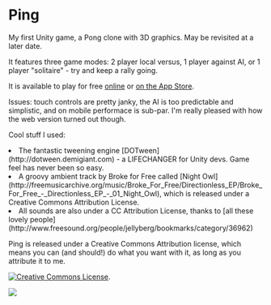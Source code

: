 # Ping
My first Unity game, a Pong clone with 3D graphics. May be revisited at a later date.

It features three game modes: 2 player local versus, 1 player against AI, or 1 player "solitaire" - try and keep a rally going.

It is available to play for free [online](http://jellyberg.itch.io/pong) or [on the App Store](https://itunes.apple.com/gb/app/ping-arcade-classic-revisited/id971852748?ls=1&mt=8).

Issues: touch controls are pretty janky, the AI is too predictable and simplistic, and on mobile performace is sub-par. I'm really pleased with how the web version turned out though.

Cool stuff I used:

<li>The fantastic tweening engine [DOTween](http://dotween.demigiant.com) - a LIFECHANGER for Unity devs. Game feel has never been so easy.</li>
<li>A groovy ambient track by Broke for Free called [Night Owl](http://freemusicarchive.org/music/Broke_For_Free/Directionless_EP/Broke_For_Free_-_Directionless_EP_-_01_Night_Owl), which is released under a Creative Commons Attribution License.</li>
<li>All sounds are also under a CC Attribution License, thanks to [all these lovely people](http://www.freesound.org/people/jellyberg/bookmarks/category/36962)</li>


Ping is released under a Creative Commons Attribution license, which means you can (and should!) do what you want with it, as long as you attribute it to me.

<a rel="license" href="http://creativecommons.org/licenses/by/4.0/"><img alt="Creative Commons License" style="border-width:0" src="https://i.creativecommons.org/l/by/4.0/88x31.png" /></a></a>.

<img src="http://i.imgur.com/8iyaYVu.png">
